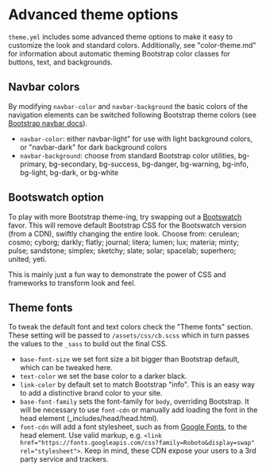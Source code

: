 # Advanced theme options

`theme.yml` includes some advanced theme options to make it easy to customize the look and standard colors.
Additionally, see "color-theme.md" for information about automatic theming Bootstrap color classes for buttons, text, and backgrounds.

## Navbar colors

By modifying `navbar-color` and `navbar-background` the basic colors of the navigation elements can be switched following Bootstrap theme colors (see [Bootstrap navbar docs](https://getbootstrap.com/docs/4.4/components/navbar/)).

- `navbar-color`: either navbar-light" for use with light background colors, or "navbar-dark" for dark background colors
- `navbar-background`: choose from standard Bootstrap color utilities, bg-primary, bg-secondary, bg-success, bg-danger, bg-warning, bg-info, bg-light, bg-dark, or bg-white

## Bootswatch option

To play with more Bootstrap theme-ing, try swapping out a [Bootswatch](https://github.com/thomaspark/bootswatch) favor. 
This will remove default Bootstrap CSS for the Bootswatch version (from a CDN), swiftly changing the entire look.
Choose from: cerulean; cosmo; cyborg; darkly; flatly; journal; litera; lumen; lux; materia; minty; pulse; sandstone; simplex; sketchy; slate; solar; spacelab; superhero; united; yeti.

This is mainly just a fun way to demonstrate the power of CSS and frameworks to transform look and feel. 

## Theme fonts 

To tweak the default font and text colors check the "Theme fonts" section.
These setting will be passed to `/assets/css/cb.scss` which in turn passes the values to the `_sass` to build out the final CSS. 

- `base-font-size` we set font size a bit bigger than Bootstrap default, which can be tweaked here.
- `text-color` we set the base color to a darker black.
- `link-color` by default set to match Bootstrap "info". This is an easy way to add a distinctive brand color to your site.
- `base-font-family` sets the font-family for `body`, overriding Bootstrap. It will be necessary to use `font-cdn` or manually add loading the font in the head element (_includes/head/head.html). 
- `font-cdn` will add a font stylesheet, such as from [Google Fonts](https://fonts.google.com/), to the head element. Use valid markup, e.g. `<link href="https://fonts.googleapis.com/css?family=Roboto&display=swap" rel="stylesheet">`. Keep in mind, these CDN expose your users to a 3rd party service and trackers.
